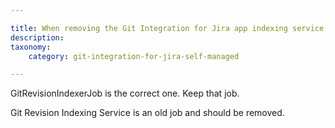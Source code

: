 ```yaml
---

title: When removing the Git Integration for Jira app indexing service, there are 2 services listed - "GitRevisionIndexerJob" AND "Git Revision Indexing Service". Which should I delete?
description:
taxonomy:
    category: git-integration-for-jira-self-managed

---
```


GitRevisionIndexerJob is the correct one. Keep that job.

Git Revision Indexing Service is an old job and should be removed.


